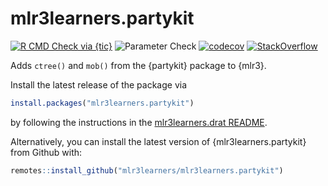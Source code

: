 # mlr3learners.partykit

<!-- badges: start -->

[![R CMD Check via {tic}](https://github.com/mlr3learners/mlr3learners.partykit/workflows/R%20CMD%20Check%20via%20{tic}/badge.svg?branch=master)](https://github.com/mlr3learners/mlr3learners.partykit/actions)
![Parameter Check](https://github.com/mlr3learners/mlr3learners.partykit/workflows/Parameter%20Check/badge.svg?branch=master)
[![codecov](https://codecov.io/gh/mlr3learners/mlr3learners.partykit/branch/master/graph/badge.svg)](https://codecov.io/gh/mlr3learners/mlr3learners.partykit)
[![StackOverflow](https://img.shields.io/badge/stackoverflow-mlr3-orange.svg)](https://stackoverflow.com/questions/tagged/mlr3)

<!-- badges: end -->

Adds `ctree()` and `mob()` from the {partykit} package to {mlr3}.

Install the latest release of the package via

```r
install.packages("mlr3learners.partykit")
```

by following the instructions in the [mlr3learners.drat README](https://github.com/mlr3learners/mlr3learners.drat).

Alternatively, you can install the latest version of {mlr3learners.partykit} from Github with:

```r
remotes::install_github("mlr3learners/mlr3learners.partykit")
```
